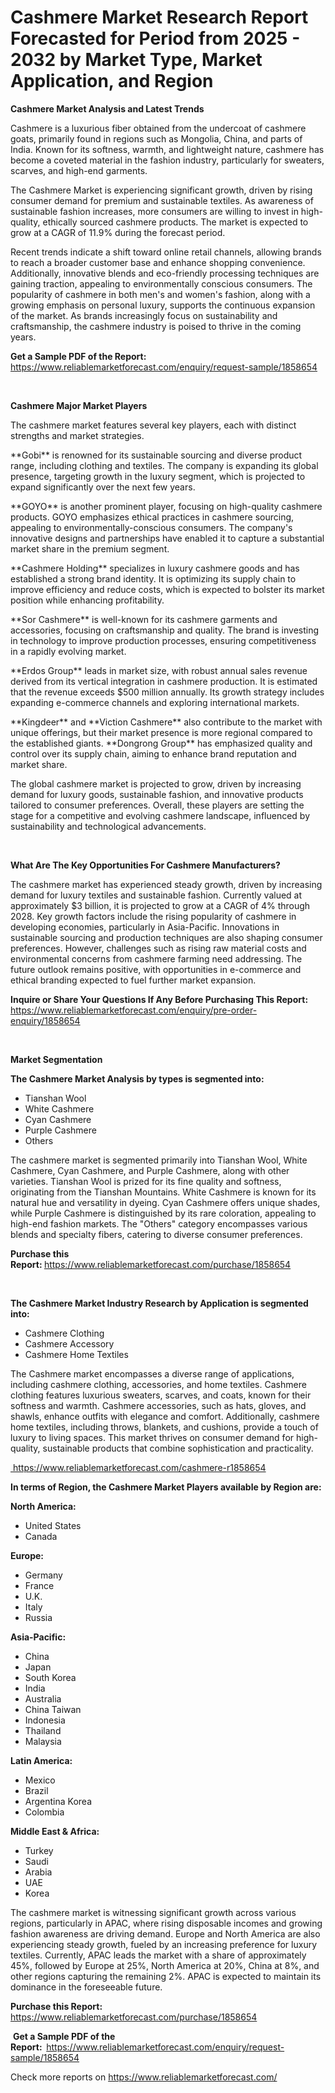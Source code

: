 <p><h1>Cashmere Market Research Report Forecasted for Period from 2025 -  2032 by Market Type, Market Application, and Region</h1></p><p><strong>Cashmere Market Analysis and Latest Trends</strong></p>
<p><p>Cashmere is a luxurious fiber obtained from the undercoat of cashmere goats, primarily found in regions such as Mongolia, China, and parts of India. Known for its softness, warmth, and lightweight nature, cashmere has become a coveted material in the fashion industry, particularly for sweaters, scarves, and high-end garments.</p><p>The Cashmere Market is experiencing significant growth, driven by rising consumer demand for premium and sustainable textiles. As awareness of sustainable fashion increases, more consumers are willing to invest in high-quality, ethically sourced cashmere products. The market is expected to grow at a CAGR of 11.9% during the forecast period. </p><p>Recent trends indicate a shift toward online retail channels, allowing brands to reach a broader customer base and enhance shopping convenience. Additionally, innovative blends and eco-friendly processing techniques are gaining traction, appealing to environmentally conscious consumers. The popularity of cashmere in both men's and women's fashion, along with a growing emphasis on personal luxury, supports the continuous expansion of the market. As brands increasingly focus on sustainability and craftsmanship, the cashmere industry is poised to thrive in the coming years.</p></p>
<p><strong>Get a Sample PDF of the Report:&nbsp;</strong> <a href="https://www.reliablemarketforecast.com/enquiry/request-sample/1858654?utm_campaign=3049&utm_medium=2&utm_source=Github&utm_content=ia&utm_term=01042025&utm_id=cashmere">https://www.reliablemarketforecast.com/enquiry/request-sample/1858654</a></p>
<p>&nbsp;</p>
<p><strong>Cashmere Major Market Players</strong></p>
<p><p>The cashmere market features several key players, each with distinct strengths and market strategies. </p><p>**Gobi** is renowned for its sustainable sourcing and diverse product range, including clothing and textiles. The company is expanding its global presence, targeting growth in the luxury segment, which is projected to expand significantly over the next few years.</p><p>**GOYO** is another prominent player, focusing on high-quality cashmere products. GOYO emphasizes ethical practices in cashmere sourcing, appealing to environmentally-conscious consumers. The company's innovative designs and partnerships have enabled it to capture a substantial market share in the premium segment.</p><p>**Cashmere Holding** specializes in luxury cashmere goods and has established a strong brand identity. It is optimizing its supply chain to improve efficiency and reduce costs, which is expected to bolster its market position while enhancing profitability.</p><p>**Sor Cashmere** is well-known for its cashmere garments and accessories, focusing on craftsmanship and quality. The brand is investing in technology to improve production processes, ensuring competitiveness in a rapidly evolving market.</p><p>**Erdos Group** leads in market size, with robust annual sales revenue derived from its vertical integration in cashmere production. It is estimated that the revenue exceeds $500 million annually. Its growth strategy includes expanding e-commerce channels and exploring international markets.</p><p>**Kingdeer** and **Viction Cashmere** also contribute to the market with unique offerings, but their market presence is more regional compared to the established giants. **Dongrong Group** has emphasized quality and control over its supply chain, aiming to enhance brand reputation and market share.</p><p>The global cashmere market is projected to grow, driven by increasing demand for luxury goods, sustainable fashion, and innovative products tailored to consumer preferences. Overall, these players are setting the stage for a competitive and evolving cashmere landscape, influenced by sustainability and technological advancements.</p></p>
<p>&nbsp;</p>
<p><strong>What Are The Key Opportunities For Cashmere Manufacturers?</strong></p>
<p><p>The cashmere market has experienced steady growth, driven by increasing demand for luxury textiles and sustainable fashion. Currently valued at approximately $3 billion, it is projected to grow at a CAGR of 4% through 2028. Key growth factors include the rising popularity of cashmere in developing economies, particularly in Asia-Pacific. Innovations in sustainable sourcing and production techniques are also shaping consumer preferences. However, challenges such as rising raw material costs and environmental concerns from cashmere farming need addressing. The future outlook remains positive, with opportunities in e-commerce and ethical branding expected to fuel further market expansion.</p></p>
<p><strong>Inquire or Share Your Questions If Any Before Purchasing This Report:</strong> <a href="https://www.reliablemarketforecast.com/enquiry/pre-order-enquiry/1858654?utm_campaign=3049&utm_medium=2&utm_source=Github&utm_content=ia&utm_term=01042025&utm_id=cashmere">https://www.reliablemarketforecast.com/enquiry/pre-order-enquiry/1858654</a></p>
<p>&nbsp;</p>
<p><strong>Market Segmentation</strong></p>
<p><strong>The Cashmere Market Analysis by types is segmented into:</strong></p>
<p><ul><li>Tianshan Wool</li><li>White Cashmere</li><li>Cyan Cashmere</li><li>Purple Cashmere</li><li>Others</li></ul></p>
<p><p>The cashmere market is segmented primarily into Tianshan Wool, White Cashmere, Cyan Cashmere, and Purple Cashmere, along with other varieties. Tianshan Wool is prized for its fine quality and softness, originating from the Tianshan Mountains. White Cashmere is known for its natural hue and versatility in dyeing. Cyan Cashmere offers unique shades, while Purple Cashmere is distinguished by its rare coloration, appealing to high-end fashion markets. The "Others" category encompasses various blends and specialty fibers, catering to diverse consumer preferences.</p></p>
<p><strong>Purchase this Report:&nbsp;</strong><a href="https://www.reliablemarketforecast.com/purchase/1858654?utm_campaign=3049&utm_medium=2&utm_source=Github&utm_content=ia&utm_term=01042025&utm_id=cashmere">https://www.reliablemarketforecast.com/purchase/1858654</a></p>
<p>&nbsp;</p>
<p><strong>The Cashmere Market Industry Research by Application is segmented into:</strong></p>
<p><ul><li>Cashmere Clothing</li><li>Cashmere Accessory</li><li>Cashmere Home Textiles</li></ul></p>
<p><p>The Cashmere market encompasses a diverse range of applications, including cashmere clothing, accessories, and home textiles. Cashmere clothing features luxurious sweaters, scarves, and coats, known for their softness and warmth. Cashmere accessories, such as hats, gloves, and shawls, enhance outfits with elegance and comfort. Additionally, cashmere home textiles, including throws, blankets, and cushions, provide a touch of luxury to living spaces. This market thrives on consumer demand for high-quality, sustainable products that combine sophistication and practicality.</p></p>
<p><a href="https://www.reliablemarketforecast.com/cashmere-r1858654?utm_campaign=3049&utm_medium=2&utm_source=Github&utm_content=ia&utm_term=01042025&utm_id=cashmere">&nbsp;https://www.reliablemarketforecast.com/cashmere-r1858654</a></p>
<p><strong>In terms of Region, the Cashmere Market Players available by Region are:</strong></p>
<p>
    <p> <strong> North America: </strong>
        <ul>
            <li>United States</li>
            <li>Canada</li>
        </ul>
        </p> 
    <p> <strong> Europe: </strong>
        <ul>
            <li>Germany</li>
            <li>France</li>
            <li>U.K.</li>
            <li>Italy</li>
            <li>Russia</li>
        </ul>
        </p> 
    <p> <strong> Asia-Pacific: </strong>
        <ul>
            <li>China</li>
            <li>Japan</li>
            <li>South Korea</li>
            <li>India</li>
            <li>Australia</li>
            <li>China Taiwan</li>
            <li>Indonesia</li>
            <li>Thailand</li>
            <li>Malaysia</li>
        </ul>
        </p> 
    <p> <strong> Latin America: </strong>
        <ul>
            <li>Mexico</li>
            <li>Brazil</li>
            <li>Argentina Korea</li>
            <li>Colombia</li>
        </ul>
        </p> 
    <p> <strong> Middle East & Africa: </strong>
        <ul>
            <li>Turkey</li>
            <li>Saudi</li>
            <li>Arabia</li>
            <li>UAE</li>
            <li>Korea</li>
        </ul>
    </p>
    </p>
<p><p>The cashmere market is witnessing significant growth across various regions, particularly in APAC, where rising disposable incomes and growing fashion awareness are driving demand. Europe and North America are also experiencing steady growth, fueled by an increasing preference for luxury textiles. Currently, APAC leads the market with a share of approximately 45%, followed by Europe at 25%, North America at 20%, China at 8%, and other regions capturing the remaining 2%. APAC is expected to maintain its dominance in the foreseeable future.</p></p>
<p><strong>Purchase this Report: </strong><a href="https://www.reliablemarketforecast.com/purchase/1858654?utm_campaign=3049&utm_medium=2&utm_source=Github&utm_content=ia&utm_term=01042025&utm_id=cashmere">https://www.reliablemarketforecast.com/purchase/1858654</a></p>
<p>&nbsp;<strong>Get a Sample PDF of the Report:&nbsp;&nbsp;</strong><a href="https://www.reliablemarketforecast.com/enquiry/request-sample/1858654?utm_campaign=3049&utm_medium=2&utm_source=Github&utm_content=ia&utm_term=01042025&utm_id=cashmere">https://www.reliablemarketforecast.com/enquiry/request-sample/1858654</a></p>
<p><strong></strong></p>
<p>Check more reports on <a href="https://www.reliablemarketforecast.com/?utm_campaign=3049&utm_medium=2&utm_source=Github&utm_content=ia&utm_term=01042025&utm_id=cashmere">https://www.reliablemarketforecast.com/</a></p>